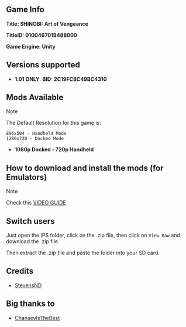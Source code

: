 ## Game Info

**Title: SHINOBI: Art of Vengeance**

**TitleID: 010046701B488000**

**Game Engine: Unity**

## Versions supported

- **1.01 ONLY**. **BID: 2C19FC8C49BC4310**

## Mods Available

>[!NOTE]
The Default Resolution for this game is:
```
896x504 - Handheld Mode
1280x720 - Docked Mode
```

- **1080p Docked - 720p Handheld**
 
## How to download and install the mods (for Emulators)

> [!NOTE]
Check this [VIDEO GUIDE](https://youtu.be/PVMZ6aGJ5z4?si=EHoJf-yQ1fqnYI7X)

## Switch users

Just open the IPS folder, click on the .zip file, then click on `View Raw` and download the .zip file. 

Then extract the .zip file and paste the folder into your SD card.

## Credits

- [StevensND](https://github.com/StevensND)

## Big thanks to

- [ChanseyIsTheBest](https://github.com/ChanseyIsTheBest?tab=repositories)